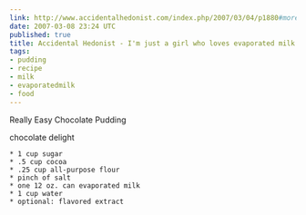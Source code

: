 ```yaml
---
link: http://www.accidentalhedonist.com/index.php/2007/03/04/p1880#more1880
date: 2007-03-08 23:24 UTC
published: true
title: Accidental Hedonist - I'm just a girl who loves evaporated milk.
tags:
- pudding
- recipe
- milk
- evaporatedmilk
- food
---
```


Really Easy Chocolate Pudding

chocolate delight

    * 1 cup sugar
    * .5 cup cocoa
    * .25 cup all-purpose flour
    * pinch of salt
    * one 12 oz. can evaporated milk
    * 1 cup water
    * optional: flavored extract
